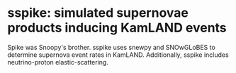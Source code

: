 # sspike: simulated supernovae products inducing KamLAND events

Spike was Snoopy's brother.  sspike uses snewpy and SNOwGLoBES to determine supernova event rates in KamLAND.  Additionally, sspike includes neutrino-proton elastic-scattering.
